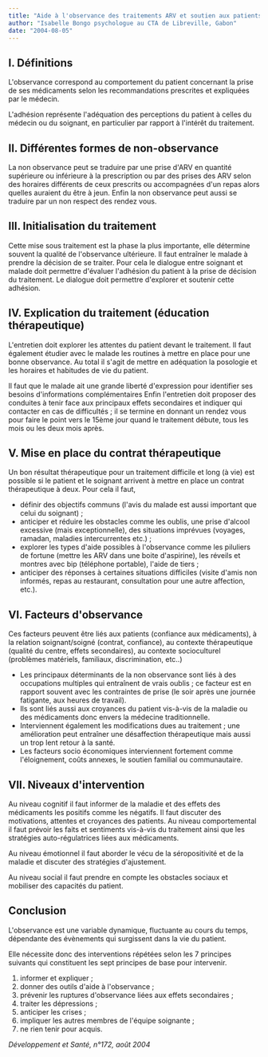 ```yaml
---
title: "Aide à l'observance des traitements ARV et soutien aux patients"
author: "Isabelle Bongo psychologue au CTA de Libreville, Gabon"
date: "2004-08-05"
---
```


## I. Définitions

L'observance correspond au comportement du patient concernant la prise de ses médicaments selon les recommandations prescrites et expliquées par le médecin.

L'adhésion représente l'adéquation des perceptions du patient à celles du médecin ou du soignant, en particulier par rapport à l'intérêt du traitement.

## II. Différentes formes de non-observance

La non observance peut se traduire par une prise d'ARV en quantité supérieure ou inférieure à la prescription ou par des prises des ARV selon des horaires différents de ceux prescrits ou accompagnées d'un repas alors quelles auraient du être à jeun. Enfin la non observance peut aussi se traduire par un non respect des rendez vous.

## III. Initialisation du traitement

Cette mise sous traitement est la phase la plus importante, elle détermine souvent la qualité de l'observance ultérieure. Il faut entraîner le malade à prendre la décision de se traiter. Pour cela le dialogue entre soignant et malade doit permettre d'évaluer l'adhésion du patient à la prise de décision du traitement. Le dialogue doit permettre d'explorer et soutenir cette adhésion.

## IV. Explication du traitement (éducation thérapeutique)

L'entretien doit explorer les attentes du patient devant le traitement. Il faut également étudier avec le malade les routines à mettre en place pour une bonne observance. Au total il s'agit de mettre en adéquation la posologie et les horaires et habitudes de vie du patient.

Il faut que le malade ait une grande liberté d'expression pour identifier ses besoins d'informations complémentaires Enfin l'entretien doit proposer des conduites à tenir face aux principaux effets secondaires et indiquer qui contacter en cas de difficultés ; il se termine en donnant un rendez vous pour faire le point vers le 15ème jour quand le traitement débute, tous les mois ou les deux mois après.

## V. Mise en place du contrat thérapeutique

Un bon résultat thérapeutique pour un traitement difficile et long (à vie) est possible si le patient et le soignant arrivent à mettre en place un contrat thérapeutique à deux. Pour cela il faut,

*   définir des objectifs communs (l'avis du malade est aussi important que celui du soignant) ;
*   anticiper et réduire les obstacles comme les oublis, une prise d'alcool excessive (mais exceptionnelle), des situations imprévues (voyages, ramadan, maladies intercurrentes etc.) ;
*   explorer les types d'aide possibles à l'observance comme les piluliers de fortune (mettre les ARV dans une boite d'aspirine), les réveils et montres avec bip (téléphone portable), l'aide de tiers ;
*   anticiper des réponses à certaines situations difficiles (visite d'amis non informés, repas au restaurant, consultation pour une autre affection, etc.).

## VI. Facteurs d'observance

Ces facteurs peuvent être liés aux patients (confiance aux médicaments), à la relation soignant/soigné (contrat, confiance), au contexte thérapeutique (qualité du centre, effets secondaires), au contexte socioculturel (problèmes matériels, familiaux, discrimination, etc..)

*   Les principaux déterminants de la non observance sont liés à des occupations multiples qui entraînent de vrais oublis ; ce facteur est en rapport souvent avec les contraintes de prise (le soir après une journée fatigante, aux heures de travail).  
*   Ils sont liés aussi aux croyances du patient vis-à-vis de la maladie ou des médicaments donc envers la médecine traditionnelle.  
*   Interviennent également les modifications dues au traitement ; une amélioration peut entraîner une désaffection thérapeutique mais aussi un trop lent retour à la santé.  
*   Les facteurs socio économiques interviennent fortement comme l'éloignement, coûts annexes, le soutien familial ou communautaire.

## VII. Niveaux d'intervention

Au niveau cognitif il faut informer de la maladie et des effets des médicaments les positifs comme les négatifs. Il faut discuter des motivations, attentes et croyances des patients. Au niveau comportemental il faut prévoir les faits et sentiments vis-à-vis du traitement ainsi que les stratégies auto-régulatrices liées aux médicaments.

Au niveau émotionnel il faut aborder le vécu de la séropositivité et de la maladie et discuter des stratégies d'ajustement.

Au niveau social il faut prendre en compte les obstacles sociaux et mobiliser des capacités du patient.

## Conclusion

L'observance est une variable dynamique, fluctuante au cours du temps, dépendante des évènements qui surgissent dans la vie du patient.

Elle nécessite donc des interventions répétées selon les 7 principes suivants qui constituent les sept principes de base pour intervenir.

1.  informer et expliquer ;
2.  donner des outils d'aide à l'observance ;
3.  prévenir les ruptures d'observance liées aux effets secondaires ;
4.  traiter les dépressions ;
5.  anticiper les crises ;
6.  impliquer les autres membres de l'équipe soignante ;
7.  ne rien tenir pour acquis.

_Développement et Santé, n°172, août 2004_